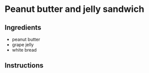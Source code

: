 # Peanut butter and jelly sandwich
## Ingredients
* peanut butter
* grape jelly
* white bread
## Instructions
